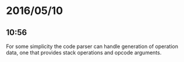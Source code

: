 # 2016/05/10

## 10:56

For some simplicity the code parser can handle generation of operation data,
one that provides stack operations and opcode arguments.

